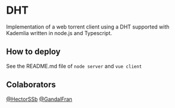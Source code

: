 # DHT

Implementation of a web torrent client using a DHT supported with Kademlia written in node.js and Typescript.

## How to deploy
See the README.md file of `node server` and `vue client`

## Colaborators
[@HectorSSb](https://github.com/Hectorssb)
[@GandalFran](https://github.com/GandalFran)

